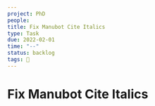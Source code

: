 ```yaml
---
project: PhD
people:
title: Fix Manubot Cite Italics
type: Task
due: 2022-02-01
time: "--"
status: backlog
tags: 🚂 
---
```


# Fix Manubot Cite Italics